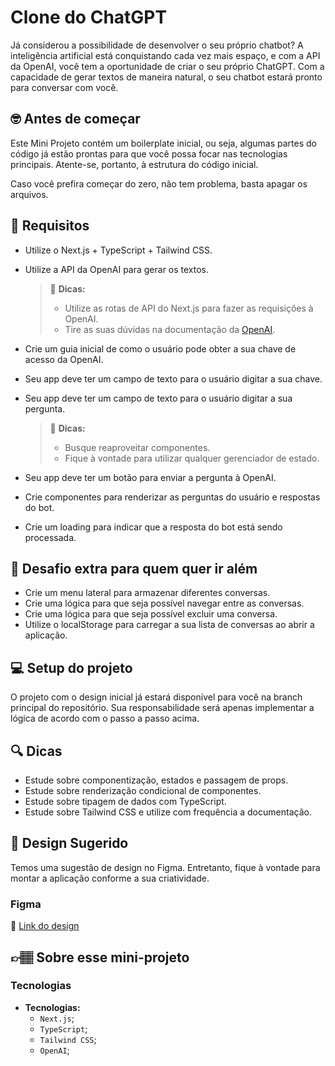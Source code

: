 # Clone do ChatGPT

Já considerou a possibilidade de desenvolver o seu próprio chatbot? A inteligência artificial está conquistando cada vez mais espaço, e com a API da OpenAI, você tem a oportunidade de criar o seu próprio ChatGPT. Com a capacidade de gerar textos de maneira natural, o seu chatbot estará pronto para conversar com você.

## 🤓 Antes de começar

Este Mini Projeto contém um boilerplate inicial, ou seja, algumas partes do código já estão prontas para que você possa focar nas tecnologias principais. Atente-se, portanto, à estrutura do código inicial.

Caso você prefira começar do zero, não tem problema, basta apagar os arquivos.

## 🔨 Requisitos

- Utilize o Next.js + TypeScript + Tailwind CSS.
- Utilize a API da OpenAI para gerar os textos.

	> 👀 **Dicas:**
	> - Utilize as rotas de API do Next.js para fazer as requisições à OpenAI.
	> - Tire as suas dúvidas na documentação da [OpenAI](https://www.npmjs.com/package/openai).

- Crie um guia inicial de como o usuário pode obter a sua chave de acesso da OpenAI.
- Seu app deve ter um campo de texto para o usuário digitar a sua chave.
- Seu app deve ter um campo de texto para o usuário digitar a sua pergunta.

	> 👀 **Dicas:**
	> - Busque reaproveitar componentes.
	> - Fique à vontade para utilizar qualquer gerenciador de estado.

- Seu app deve ter um botão para enviar a pergunta à OpenAI.
- Crie componentes para renderizar as perguntas do usuário e respostas do bot.
- Crie um loading para indicar que a resposta do bot está sendo processada.

## 🔨 Desafio extra para quem quer ir além

- Crie um menu lateral para armazenar diferentes conversas.
- Crie uma lógica para que seja possível navegar entre as conversas.
- Crie uma lógica para que seja possível excluir uma conversa.
- Utilize o localStorage para carregar a sua lista de conversas ao abrir a aplicação.

## 💻 Setup do projeto

O projeto com o design inicial já estará disponível para você na branch principal do repositório. Sua responsabilidade será apenas implementar a lógica de acordo com o passo a passo acima.

## 🔍 Dicas

- Estude sobre componentização, estados e passagem de props.
- Estude sobre renderização condicional de componentes.
- Estude sobre tipagem de dados com TypeScript.
- Estude sobre Tailwind CSS e utilize com frequência a documentação.

## 🎨 Design Sugerido

Temos uma sugestão de design no Figma. Entretanto, fique à vontade para montar a aplicação conforme a sua criatividade.

### Figma

🔗 [Link do design]()

## 👉🏽 Sobre esse mini-projeto

### Tecnologias

- **Tecnologias:**
  - `Next.js`;
  - `TypeScript`;
  - `Tailwind CSS`;
  - `OpenAI`;
